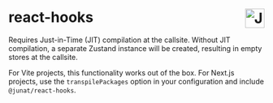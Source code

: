 <h1>react-hooks <img src="https://junat.live/maskable_icon.png" align="right" width="38px" alt="Junat.live logo"></h1>

Requires Just-in-Time (JIT) compilation at the callsite. Without JIT compilation, a separate Zustand instance will be created, resulting in empty stores at the callsite.

For Vite projects, this functionality works out of the box. For Next.js projects, use the `transpilePackages` option in your configuration and include `@junat/react-hooks`.
